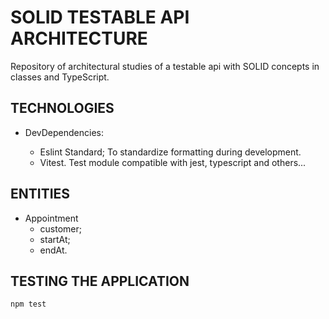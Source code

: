 # SOLID TESTABLE API ARCHITECTURE

Repository of architectural studies of a testable api with SOLID concepts in classes and TypeScript.

## TECHNOLOGIES

- DevDependencies:

  - Eslint Standard;
    To standardize formatting during development.
  - Vitest.
    Test module compatible with jest, typescript and others...

## ENTITIES

- Appointment
  - customer;
  - startAt;
  - endAt.

## TESTING THE APPLICATION

```zsh
npm test
```
